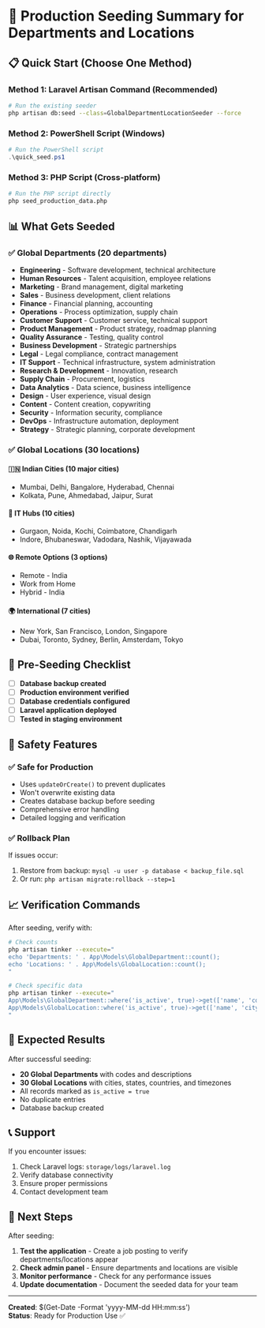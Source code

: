 # 🚀 Production Seeding Summary for Departments and Locations

## 📋 Quick Start (Choose One Method)

### Method 1: Laravel Artisan Command (Recommended)
```bash
# Run the existing seeder
php artisan db:seed --class=GlobalDepartmentLocationSeeder --force
```

### Method 2: PowerShell Script (Windows)
```powershell
# Run the PowerShell script
.\quick_seed.ps1
```

### Method 3: PHP Script (Cross-platform)
```bash
# Run the PHP script directly
php seed_production_data.php
```

## 📊 What Gets Seeded

### ✅ Global Departments (20 departments)
- **Engineering** - Software development, technical architecture
- **Human Resources** - Talent acquisition, employee relations
- **Marketing** - Brand management, digital marketing
- **Sales** - Business development, client relations
- **Finance** - Financial planning, accounting
- **Operations** - Process optimization, supply chain
- **Customer Support** - Customer service, technical support
- **Product Management** - Product strategy, roadmap planning
- **Quality Assurance** - Testing, quality control
- **Business Development** - Strategic partnerships
- **Legal** - Legal compliance, contract management
- **IT Support** - Technical infrastructure, system administration
- **Research & Development** - Innovation, research
- **Supply Chain** - Procurement, logistics
- **Data Analytics** - Data science, business intelligence
- **Design** - User experience, visual design
- **Content** - Content creation, copywriting
- **Security** - Information security, compliance
- **DevOps** - Infrastructure automation, deployment
- **Strategy** - Strategic planning, corporate development

### ✅ Global Locations (30 locations)

#### 🇮🇳 Indian Cities (10 major cities)
- Mumbai, Delhi, Bangalore, Hyderabad, Chennai
- Kolkata, Pune, Ahmedabad, Jaipur, Surat

#### 🏢 IT Hubs (10 cities)
- Gurgaon, Noida, Kochi, Coimbatore, Chandigarh
- Indore, Bhubaneswar, Vadodara, Nashik, Vijayawada

#### 🌐 Remote Options (3 options)
- Remote - India
- Work from Home
- Hybrid - India

#### 🌍 International (7 cities)
- New York, San Francisco, London, Singapore
- Dubai, Toronto, Sydney, Berlin, Amsterdam, Tokyo

## 🔧 Pre-Seeding Checklist

- [ ] **Database backup created**
- [ ] **Production environment verified**
- [ ] **Database credentials configured**
- [ ] **Laravel application deployed**
- [ ] **Tested in staging environment**

## 🚨 Safety Features

### ✅ Safe for Production
- Uses `updateOrCreate()` to prevent duplicates
- Won't overwrite existing data
- Creates database backup before seeding
- Comprehensive error handling
- Detailed logging and verification

### ✅ Rollback Plan
If issues occur:
1. Restore from backup: `mysql -u user -p database < backup_file.sql`
2. Or run: `php artisan migrate:rollback --step=1`

## 📈 Verification Commands

After seeding, verify with:
```bash
# Check counts
php artisan tinker --execute="
echo 'Departments: ' . App\Models\GlobalDepartment::count();
echo 'Locations: ' . App\Models\GlobalLocation::count();
"

# Check specific data
php artisan tinker --execute="
App\Models\GlobalDepartment::where('is_active', true)->get(['name', 'code']);
App\Models\GlobalLocation::where('is_active', true)->get(['name', 'city', 'country']);
"
```

## 🎯 Expected Results

After successful seeding:
- **20 Global Departments** with codes and descriptions
- **30 Global Locations** with cities, states, countries, and timezones
- All records marked as `is_active = true`
- No duplicate entries
- Database backup created

## 📞 Support

If you encounter issues:
1. Check Laravel logs: `storage/logs/laravel.log`
2. Verify database connectivity
3. Ensure proper permissions
4. Contact development team

## 🎉 Next Steps

After seeding:
1. **Test the application** - Create a job posting to verify departments/locations appear
2. **Check admin panel** - Ensure departments and locations are visible
3. **Monitor performance** - Check for any performance issues
4. **Update documentation** - Document the seeded data for your team

---
**Created**: $(Get-Date -Format 'yyyy-MM-dd HH:mm:ss')  
**Status**: Ready for Production Use ✅
